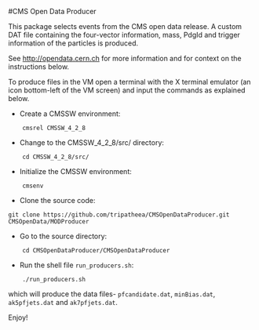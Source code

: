 #CMS Open Data Producer

This package selects events from the CMS open
data release. A custom DAT file containing the four-vector information, mass, PdgId and trigger information of the particles is produced.

See http://opendata.cern.ch for more information and for context on the instructions below.

To produce files in the VM open a terminal with the X terminal emulator (an icon bottom-left of the VM screen)
and input the commands as explained below.

* Create a CMSSW environment: 

```
    cmsrel CMSSW_4_2_8
```

* Change to the CMSSW_4_2_8/src/ directory:

```
    cd CMSSW_4_2_8/src/
```
* Initialize the CMSSW environment:

```
    cmsenv
```
* Clone the source code:


```git clone https://github.com/tripatheea/CMSOpenDataProducer.git CMSOpenData/MODProducer```


* Go to the source directory:

```
    cd CMSOpenDataProducer/CMSOpenDataProducer
```
* Run the shell file `run_producers.sh`:

```
    ./run_producers.sh
```
which will produce the data files-  `pfcandidate.dat`, `minBias.dat`, `ak5pfjets.dat` and `ak7pfjets.dat`.

Enjoy!
